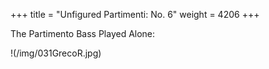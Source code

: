 +++
title = "Unfigured Partimenti: No. 6"
weight = 4206
+++

The Partimento Bass Played Alone:

!(/img/031GrecoR.jpg)
